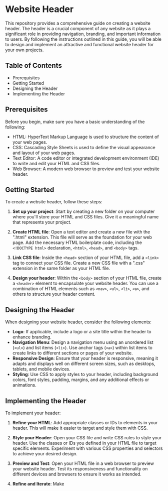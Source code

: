 # Website Header

This repository provides a comprehensive guide on creating a website header. The header is a crucial component of any website as it plays a significant role in providing navigation, branding, and important information to users. By following the instructions outlined in this guide, you will be able to design and implement an attractive and functional website header for your own projects.

## Table of Contents
- Prerequisites
- Getting Started
- Designing the Header
- Implementing the Header

## Prerequisites

Before you begin, make sure you have a basic understanding of the following:

- HTML: HyperText Markup Language is used to structure the content of your web pages.
- CSS: Cascading Style Sheets is used to define the visual appearance and layout of your web pages.
- Text Editor: A code editor or integrated development environment (IDE) to write and edit your HTML and CSS files.
- Web Browser: A modern web browser to preview and test your website header.

## Getting Started

To create a website header, follow these steps:

1. **Set up your project**: Start by creating a new folder on your computer where you'll store your HTML and CSS files. Give it a meaningful name that represents your project.

2. **Create HTML file**: Open a text editor and create a new file with the ".html" extension. This file will serve as the foundation for your web page. Add the necessary HTML boilerplate code, including the `<!DOCTYPE html>` declaration, `<html>`, `<head>`, and `<body>` tags.

3. **Link CSS file**: Inside the `<head>` section of your HTML file, add a `<link>` tag to connect your CSS file. Create a new CSS file with a ".css" extension in the same folder as your HTML file.

4. **Design your header**: Within the `<body>` section of your HTML file, create a `<header>` element to encapsulate your website header. You can use a combination of HTML elements such as `<nav>`, `<ul>`, `<li>`, `<a>`, and others to structure your header content.

## Designing the Header

When designing your website header, consider the following elements:

- **Logo**: If applicable, include a logo or a site title within the header to enhance branding.
- **Navigation Menu**: Design a navigation menu using an unordered list (`<ul>`) and list items (`<li>`). Use anchor tags (`<a>`) within list items to create links to different sections or pages of your website.
- **Responsive Design**: Ensure that your header is responsive, meaning it adapts and displays well on different screen sizes, such as desktops, tablets, and mobile devices.
- **Styling**: Use CSS to apply styles to your header, including background colors, font styles, padding, margins, and any additional effects or animations.

## Implementing the Header

To implement your header:

1. **Refine your HTML**: Add appropriate classes or IDs to elements in your header. This will make it easier to target and style them with CSS.

2. **Style your Header**: Open your CSS file and write CSS rules to style your header. Use the classes or IDs you defined in your HTML file to target specific elements. Experiment with various CSS properties and selectors to achieve your desired design.

3. **Preview and Test**: Open your HTML file in a web browser to preview your website header. Test its responsiveness and functionality on different devices and browsers to ensure it works as intended.

4. **Refine and Iterate**: Make
